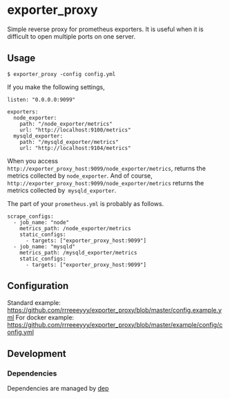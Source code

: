 # exporter_proxy

Simple reverse proxy for prometheus exporters.
It is useful when it is difficult to open multiple ports on one server.

## Usage

```
$ exporter_proxy -config config.yml
```

If you make the following settings,

```
listen: "0.0.0.0:9099"

exporters:
  node_exporter:
    path: "/node_exporter/metrics"
    url: "http://localhost:9100/metrics"
  mysqld_exporter:
    path: "/mysqld_exporter/metrics"
    url: "http://localhost:9104/metrics"
```

When you access `http://exporter_proxy_host:9099/node_exporter/metrics`, returns the metrics collected by `node_exporter`.
And of course, `http://exporter_proxy_host:9099/node_exporter/metrics` returns the metrics collected by` mysqld_exporter`.

The part of your `prometheus.yml` is probably as follows.

```
scrape_configs:
  - job_name: "node"
    metrics_path: /node_exporter/metrics
    static_configs:
      - targets: ["exporter_proxy_host:9099"]
  - job_name: "mysqld"
    metrics_path: /mysqld_exporter/metrics
    static_configs:
      - targets: ["exporter_proxy_host:9099"]
```

## Configuration

Standard example: https://github.com/rrreeeyyy/exporter_proxy/blob/master/config.example.yml
For docker example: https://github.com/rrreeeyyy/exporter_proxy/blob/master/example/config/config.yml

## Development

### Dependencies

Dependencies are managed by [dep](https://github.com/golang/dep)
